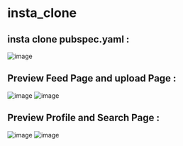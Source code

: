 # insta_clone

## insta clone pubspec.yaml :
![image](https://github.com/bahromnematov/insta_clone/assets/89692061/2a769b7e-ea16-43be-8e43-9f64844e3d35)

## Preview Feed Page and upload Page  :
![image](https://github.com/bahromnematov/insta_clone/assets/89692061/7704d86b-1e72-4edc-b5bb-8638794b7728)    ![image](https://github.com/bahromnematov/insta_clone/assets/89692061/e3868dee-e6ea-4970-acb6-4c9dc2a3889e)

## Preview Profile and Search Page :
![image](https://github.com/bahromnematov/insta_clone/assets/89692061/5d00dbe3-4f0e-47e2-92cc-5d8f902f72f2)  ![image](https://github.com/bahromnematov/insta_clone/assets/89692061/b925089c-96d1-4201-b606-8c9eeaa28757)








